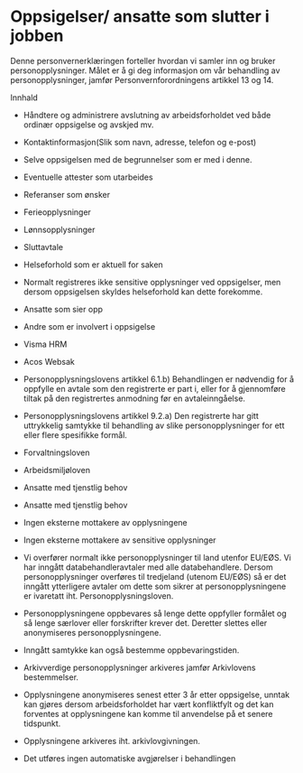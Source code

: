 # Oppsigelser/ ansatte som slutter i jobben


  

Denne personvernerklæringen forteller hvordan vi samler inn og bruker personopplysninger. Målet er å gi deg informasjon om vår behandling av personopplysninger, jamfør Personvernforordningens artikkel 13 og 14.

  

Innhald

*   Håndtere og administrere avslutning av arbeidsforholdet ved både ordinær oppsigelse og avskjed mv.  
    
*   Kontaktinformasjon(Slik som navn, adresse, telefon og e-post)  
    
*   Selve oppsigelsen med de begrunnelser som er med i denne.  
    
*   Eventuelle attester som utarbeides  
    
*   Referanser som ønsker  
    
*   Ferieopplysninger  
    
*   Lønnsopplysninger  
    
*   Sluttavtale  
    
*   Helseforhold som er aktuell for saken  
    
*   Normalt registreres ikke sensitive opplysninger ved oppsigelser, men dersom oppsigelsen skyldes helseforhold kan dette forekomme.  
    
*   Ansatte som sier opp  
    
*   Andre som er involvert i oppsigelse  
    
*   Visma HRM  
    
*   Acos Websak  
    
*   Personopplysningslovens artikkel 6.1.b) Behandlingen er nødvendig for å oppfylle en avtale som den registrerte er part i, eller for å gjennomføre tiltak på den registrertes anmodning før en avtaleinngåelse.  
    
*   Personopplysningslovens artikkel 9.2.a) Den registrerte har gitt uttrykkelig samtykke til behandling av slike personopplysninger for ett eller flere spesifikke formål.  
    
*   Forvaltningsloven  
    
*   Arbeidsmiljøloven  
    
*   Ansatte med tjenstlig behov  
    
*   Ansatte med tjenstlig behov  
    
*   Ingen eksterne mottakere av opplysningene  
    
*   Ingen eksterne mottakere av sensitive opplysninger  
    
*   Vi overfører normalt ikke personopplysninger til land utenfor EU/EØS. Vi har inngått databehandleravtaler med alle databehandlere. Dersom personopplysninger overføres til tredjeland (utenom EU/EØS) så er det inngått ytterligere avtaler om dette som sikrer at personopplysningene er ivaretatt iht. Personopplysningsloven.  
    
*   Personopplysningene oppbevares så lenge dette oppfyller formålet og så lenge særlover eller forskrifter krever det. Deretter slettes eller anonymiseres personopplysningene.  
    
*   Inngått samtykke kan også bestemme oppbevaringstiden.  
    
*   Arkivverdige personopplysninger arkiveres jamfør Arkivlovens bestemmelser.  
    
*   Opplysningene anonymiseres senest etter 3 år etter oppsigelse, unntak kan gjøres dersom arbeidsforholdet har vært konfliktfylt og det kan forventes at opplysningene kan komme til anvendelse på et senere tidspunkt.  
    
*   Opplysningene arkiveres iht. arkivlovgivningen.  
    
*   Det utføres ingen automatiske avgjørelser i behandlingen